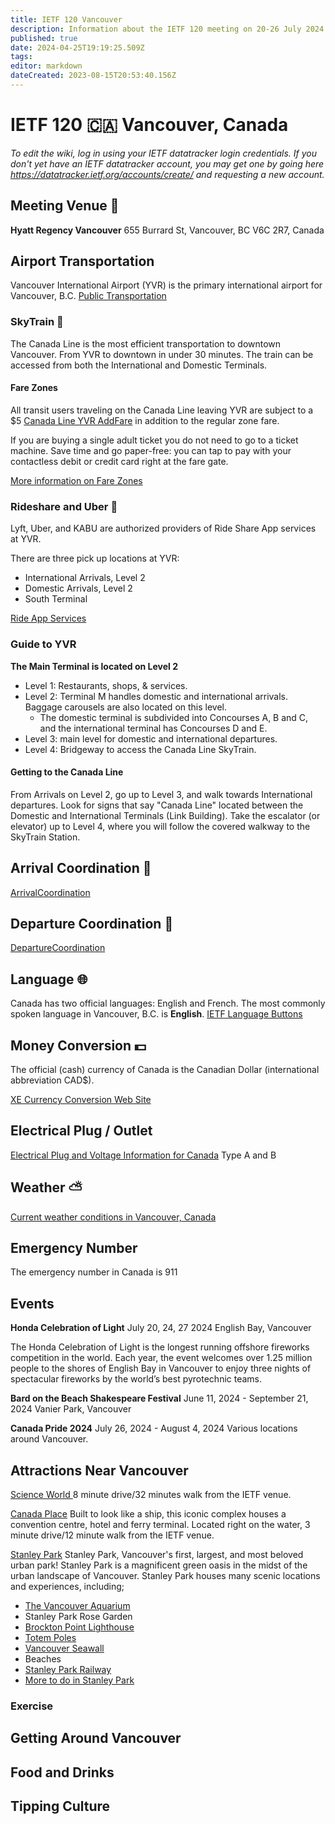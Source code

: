 ```yaml
---
title: IETF 120 Vancouver
description: Information about the IETF 120 meeting on 20-26 July 2024 in Vancouver, Canada.
published: true
date: 2024-04-25T19:19:25.509Z
tags: 
editor: markdown
dateCreated: 2023-08-15T20:53:40.156Z
---
```


# IETF 120 :canada: Vancouver, Canada

*To edit the wiki, log in using your IETF datatracker login credentials. If you don't yet have an IETF datatracker account, you may get one by going here https://datatracker.ietf.org/accounts/create/ and requesting a new account.*

## Meeting Venue :hotel: 

 **Hyatt Regency Vancouver**
 655 Burrard St, 
 Vancouver, BC V6C 2R7, 
 Canada
 
 ## Airport Transportation
 Vancouver International Airport (YVR) is the primary international airport for Vancouver, B.C.
  [Public Transportation](/https://www.yvr.ca/en/passengers/transportation/public-transportation)
 
###  SkyTrain :monorail:
The Canada Line is the most efficient transportation to downtown Vancouver. From YVR to downtown in under 30 minutes. The train can be accessed from both the International and Domestic Terminals. 

#### Fare Zones
All transit users traveling on the Canada Line leaving YVR are subject to a $5 [Canada Line YVR AddFare](/https://www.translink.ca/transit-fares/transferring-and-addfare#yvr-airport-addfare) in addition to the regular zone fare. 

If you are buying a single adult ticket you do not need to go to a ticket machine. Save time and go paper-free: you can tap to pay with your contactless debit or credit card right at the fare gate.

[More information on Fare Zones](/https://www.translink.ca/transit-fares/pricing-and-fare-zones)

 ### Rideshare and Uber :car:
 
 Lyft, Uber, and KABU are authorized providers of Ride Share App services at YVR. 
 
 There are three pick up locations at YVR:
* International Arrivals, Level 2
* Domestic Arrivals, Level 2
* South Terminal 

[Ride App Services](/https://www.yvr.ca/en/passengers/transportation/ride-app-services)

### Guide to YVR 
**The Main Terminal is located on Level 2**

 * Level 1: Restaurants, shops, & services.
 * Level 2: Terminal M handles domestic and international arrivals. Baggage carousels are also located on this level.
 	* The domestic terminal is subdivided into Concourses A, B and C, and the international terminal has Concourses D and E.
 * Level 3: main level for domestic and international departures.
 * Level 4: Bridgeway to access the Canada Line SkyTrain. 
 
 #### Getting to the Canada Line
From Arrivals on Level 2, go up to Level 3, and walk towards International departures. Look for signs that say "Canada Line" located between the Domestic and International Terminals (Link Building). Take the escalator (or elevator) up to Level 4, where you will follow the covered walkway to the SkyTrain Station. 
 
 ## Arrival Coordination :flight_arrival:
[ArrivalCoordination](/meeting/120/ArrivalCoordination)

## Departure Coordination :flight_departure:
[DepartureCoordination](/meeting/120/DepartureCoordination)

## Language :globe_with_meridians:
Canada has two official languages: English and French.
The most commonly spoken language in Vancouver, B.C. is **English**.
[IETF Language Buttons](/meeting/buttons)

## Money Conversion :dollar: 
The official (cash) currency of Canada is the Canadian Dollar (international abbreviation CAD$).

[XE Currency Conversion Web Site](https://www.xe.com/currencyconverter/convert/?Amount=1&From=USD&To=CAD)

## Electrical Plug / Outlet
[Electrical Plug and Voltage Information for Canada](https://www.worldstandards.eu/electricity/plugs-and-sockets/ab/) Type A and B

## Weather :partly_sunny:
[Current weather conditions in Vancouver, Canada](https://www.accuweather.com/en/ca/vancouver/v6c/weather-forecast/53286)

## Emergency Number
The emergency number in Canada is 911

## Events
**Honda Celebration of Light** 
July 20, 24, 27 2024 
English Bay, Vancouver

The Honda Celebration of Light is the longest running offshore fireworks competition in the world. Each year, the event welcomes over 1.25 million people to the shores of English Bay in Vancouver to enjoy three nights of spectacular fireworks by the world’s best pyrotechnic teams.

**Bard on the Beach Shakespeare Festival**
June 11, 2024 - September 21, 2024
Vanier Park, Vancouver

**Canada Pride 2024**
July 26, 2024 - August 4, 2024
Various locations around Vancouver. 


## Attractions Near Vancouver
[Science World ](/https://www.scienceworld.ca/)
8 minute drive/32 minutes walk from the IETF venue.

[Canada Place](/https://www.canadaplace.ca/)
Built to look like a ship, this iconic complex houses a convention centre, hotel and ferry terminal. Located right on the water, 3 minute drive/12 minute walk from the IETF venue. 

[Stanley Park](/https://vancouver.ca/parks-recreation-culture/stanley-park.aspx)
Stanley Park, Vancouver's first, largest, and most beloved urban park!
Stanley Park is a magnificent green oasis in the midst of the urban landscape of Vancouver.
Stanley Park houses many scenic locations and experiences, including;
* [The Vancouver Aquarium](/https://www.vanaqua.org/)
* Stanley Park Rose Garden
* [Brockton Point Lighthouse](/https://vancouver.ca/parks-recreation-culture/landmarks-in-stanley-park.aspx)
* [Totem Poles](/https://vancouver.ca/parks-recreation-culture/totems-and-first-nations-art.aspx)
* [Vancouver Seawall](/https://vancouver.ca/parks-recreation-culture/seawall.aspx)
* Beaches
* [Stanley Park Railway](/https://vancouver.ca/parks-recreation-culture/stanley-park-miniature-train.aspx#redirect)
* [More to do in Stanley Park](/https://vancouver.ca/parks-recreation-culture/what-to-do.aspx)

### Exercise

## Getting Around Vancouver

## Food and Drinks

## Tipping Culture